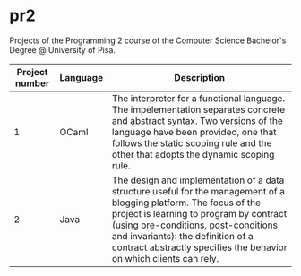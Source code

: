 # pr2
Projects of the Programming 2 course of the Computer Science Bachelor's Degree @ University of Pisa.

| <b>Project number</b> | <b>Language</b> | <b>Description</b> |
| ---------- | ----------------------- | ----------- |
| 1 | OCaml | The interpreter for a functional language. The impelementation separates concrete and abstract syntax. Two versions of the language have been provided, one that follows the static scoping rule and the other that adopts the dynamic scoping rule. |
| 2 | Java | The design and implementation of a data structure useful for the management of a blogging platform. The focus of the project is learning to program by contract (using pre-conditions, post-conditions and invariants): the definition of a contract abstractly specifies the behavior on which clients can rely. |